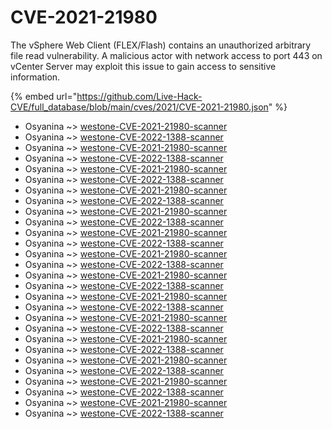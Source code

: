 # CVE-2021-21980

The vSphere Web Client (FLEX/Flash) contains an unauthorized arbitrary file read vulnerability. A malicious actor with network access to port 443 on vCenter Server may exploit this issue to gain access to sensitive information.

{% embed url="https://github.com/Live-Hack-CVE/full_database/blob/main/cves/2021/CVE-2021-21980.json" %}


* Osyanina ~> [westone-CVE-2021-21980-scanner](https://www.alice-snow.ru/2021/database/cve-2021-21980/westone-cve-2021-21980-scanner-osyanina)
* Osyanina ~> [westone-CVE-2022-1388-scanner](https://www.alice-snow.ru/2021/database/cve-2021-21980/westone-cve-2022-1388-scanner-osyanina)
* Osyanina ~> [westone-CVE-2021-21980-scanner](https://www.alice-snow.ru/2021/database/cve-2021-21980/westone-cve-2021-21980-scanner-osyanina)
* Osyanina ~> [westone-CVE-2022-1388-scanner](https://www.alice-snow.ru/2021/database/cve-2021-21980/westone-cve-2022-1388-scanner-osyanina)
* Osyanina ~> [westone-CVE-2021-21980-scanner](https://www.alice-snow.ru/2021/database/cve-2021-21980/westone-cve-2021-21980-scanner-osyanina)
* Osyanina ~> [westone-CVE-2022-1388-scanner](https://www.alice-snow.ru/2021/database/cve-2021-21980/westone-cve-2022-1388-scanner-osyanina)
* Osyanina ~> [westone-CVE-2021-21980-scanner](https://www.alice-snow.ru/2021/database/cve-2021-21980/westone-cve-2021-21980-scanner-osyanina)
* Osyanina ~> [westone-CVE-2022-1388-scanner](https://www.alice-snow.ru/2021/database/cve-2021-21980/westone-cve-2022-1388-scanner-osyanina)
* Osyanina ~> [westone-CVE-2021-21980-scanner](https://www.alice-snow.ru/2021/database/cve-2021-21980/westone-cve-2021-21980-scanner-osyanina)
* Osyanina ~> [westone-CVE-2022-1388-scanner](https://www.alice-snow.ru/2021/database/cve-2021-21980/westone-cve-2022-1388-scanner-osyanina)
* Osyanina ~> [westone-CVE-2021-21980-scanner](https://www.alice-snow.ru/2021/database/cve-2021-21980/westone-cve-2021-21980-scanner-osyanina)
* Osyanina ~> [westone-CVE-2022-1388-scanner](https://www.alice-snow.ru/2021/database/cve-2021-21980/westone-cve-2022-1388-scanner-osyanina)
* Osyanina ~> [westone-CVE-2021-21980-scanner](https://www.alice-snow.ru/2021/database/cve-2021-21980/westone-cve-2021-21980-scanner-osyanina)
* Osyanina ~> [westone-CVE-2022-1388-scanner](https://www.alice-snow.ru/2021/database/cve-2021-21980/westone-cve-2022-1388-scanner-osyanina)
* Osyanina ~> [westone-CVE-2021-21980-scanner](https://www.alice-snow.ru/2021/database/cve-2021-21980/westone-cve-2021-21980-scanner-osyanina)
* Osyanina ~> [westone-CVE-2022-1388-scanner](https://www.alice-snow.ru/2021/database/cve-2021-21980/westone-cve-2022-1388-scanner-osyanina)
* Osyanina ~> [westone-CVE-2021-21980-scanner](https://www.alice-snow.ru/2021/database/cve-2021-21980/westone-cve-2021-21980-scanner-osyanina)
* Osyanina ~> [westone-CVE-2022-1388-scanner](https://www.alice-snow.ru/2021/database/cve-2021-21980/westone-cve-2022-1388-scanner-osyanina)
* Osyanina ~> [westone-CVE-2021-21980-scanner](https://www.alice-snow.ru/2021/database/cve-2021-21980/westone-cve-2021-21980-scanner-osyanina)
* Osyanina ~> [westone-CVE-2022-1388-scanner](https://www.alice-snow.ru/2021/database/cve-2021-21980/westone-cve-2022-1388-scanner-osyanina)
* Osyanina ~> [westone-CVE-2021-21980-scanner](https://www.alice-snow.ru/2021/database/cve-2021-21980/westone-cve-2021-21980-scanner-osyanina)
* Osyanina ~> [westone-CVE-2022-1388-scanner](https://www.alice-snow.ru/2021/database/cve-2021-21980/westone-cve-2022-1388-scanner-osyanina)
* Osyanina ~> [westone-CVE-2021-21980-scanner](https://www.alice-snow.ru/2021/database/cve-2021-21980/westone-cve-2021-21980-scanner-osyanina)
* Osyanina ~> [westone-CVE-2022-1388-scanner](https://www.alice-snow.ru/2021/database/cve-2021-21980/westone-cve-2022-1388-scanner-osyanina)
* Osyanina ~> [westone-CVE-2021-21980-scanner](https://www.alice-snow.ru/2021/database/cve-2021-21980/westone-cve-2021-21980-scanner-osyanina)
* Osyanina ~> [westone-CVE-2022-1388-scanner](https://www.alice-snow.ru/2021/database/cve-2021-21980/westone-cve-2022-1388-scanner-osyanina)
* Osyanina ~> [westone-CVE-2021-21980-scanner](https://www.alice-snow.ru/2021/database/cve-2021-21980/westone-cve-2021-21980-scanner-osyanina)
* Osyanina ~> [westone-CVE-2022-1388-scanner](https://www.alice-snow.ru/2021/database/cve-2021-21980/westone-cve-2022-1388-scanner-osyanina)